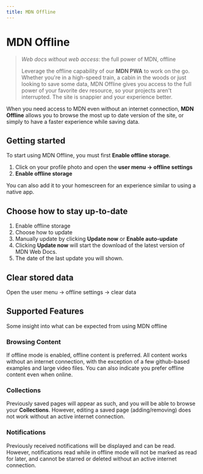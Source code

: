```yaml
---
title: MDN Offline
---
```


# MDN Offline

> _Web docs without web access_: the full power of MDN, offline
>
> Leverage the offline capability of our **MDN PWA** to work on the go. Whether you're in a high-speed train, a cabin in the woods or just looking to save some data, MDN Offline gives you access to the full power of your favorite dev resource, so your projects aren't interrupted. The site is snappier and your experience better.

When you need access to MDN even without an internet connection, **MDN Offline** allows you to browse the most up to date version of the site, or simply to have a faster experience while saving data.

## Getting started

To start using MDN Offline, you must first **Enable offline storage**.

1. Click on your profile photo and open the **user menu -> offline settings**
2. **Enable offline storage**

You can also add it to your homescreen for an experience similar to using a native app.

## Choose how to stay up-to-date

1. Enable offline storage
2. Choose how to update
3. Manually update by clicking **Update now** or **Enable auto-update**
4. Clicking **Update now** will start the download of the latest version of MDN Web Docs.
5. The date of the last update you will shown.

## Clear stored data

Open the user menu -> offline settings -> clear data

## Supported Features

Some insight into what can be expected from using MDN offline

### Browsing Content

If offline mode is enabled, offline content is preferred. All content works without an internet connection, with the exception of a few github-based examples and large video files.
You can also indicate you prefer offline content even when online.

### Collections

Previously saved pages will appear as such, and you will be able to browse your **Collections**.
However, editing a saved page (adding/removing) does not work without an active internet connection.

### Notifications

Previously received notifications will be displayed and can be read.
However, notifications read while in offline mode will not be marked as read for later, and cannot be starred or deleted without an active internet connection.
